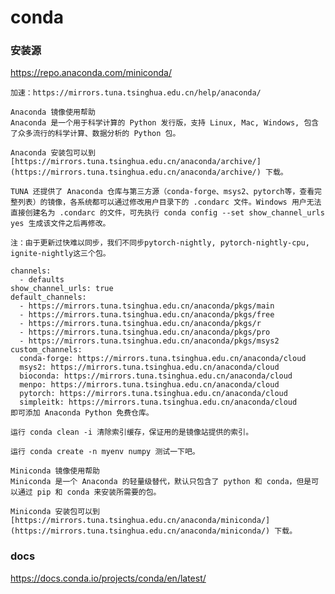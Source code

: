 # conda

### 安装源
https://repo.anaconda.com/miniconda/

    加速：https://mirrors.tuna.tsinghua.edu.cn/help/anaconda/

    Anaconda 镜像使用帮助
    Anaconda 是一个用于科学计算的 Python 发行版，支持 Linux, Mac, Windows, 包含了众多流行的科学计算、数据分析的 Python 包。

    Anaconda 安装包可以到 [https://mirrors.tuna.tsinghua.edu.cn/anaconda/archive/](https://mirrors.tuna.tsinghua.edu.cn/anaconda/archive/) 下载。

    TUNA 还提供了 Anaconda 仓库与第三方源（conda-forge、msys2、pytorch等，查看完整列表）的镜像，各系统都可以通过修改用户目录下的 .condarc 文件。Windows 用户无法直接创建名为 .condarc 的文件，可先执行 conda config --set show_channel_urls yes 生成该文件之后再修改。

    注：由于更新过快难以同步，我们不同步pytorch-nightly, pytorch-nightly-cpu, ignite-nightly这三个包。

    channels:
      - defaults
    show_channel_urls: true
    default_channels:
      - https://mirrors.tuna.tsinghua.edu.cn/anaconda/pkgs/main
      - https://mirrors.tuna.tsinghua.edu.cn/anaconda/pkgs/free
      - https://mirrors.tuna.tsinghua.edu.cn/anaconda/pkgs/r
      - https://mirrors.tuna.tsinghua.edu.cn/anaconda/pkgs/pro
      - https://mirrors.tuna.tsinghua.edu.cn/anaconda/pkgs/msys2
    custom_channels:
      conda-forge: https://mirrors.tuna.tsinghua.edu.cn/anaconda/cloud
      msys2: https://mirrors.tuna.tsinghua.edu.cn/anaconda/cloud
      bioconda: https://mirrors.tuna.tsinghua.edu.cn/anaconda/cloud
      menpo: https://mirrors.tuna.tsinghua.edu.cn/anaconda/cloud
      pytorch: https://mirrors.tuna.tsinghua.edu.cn/anaconda/cloud
      simpleitk: https://mirrors.tuna.tsinghua.edu.cn/anaconda/cloud
    即可添加 Anaconda Python 免费仓库。

    运行 conda clean -i 清除索引缓存，保证用的是镜像站提供的索引。

    运行 conda create -n myenv numpy 测试一下吧。

    Miniconda 镜像使用帮助
    Miniconda 是一个 Anaconda 的轻量级替代，默认只包含了 python 和 conda，但是可以通过 pip 和 conda 来安装所需要的包。

    Miniconda 安装包可以到 [https://mirrors.tuna.tsinghua.edu.cn/anaconda/miniconda/](https://mirrors.tuna.tsinghua.edu.cn/anaconda/miniconda/) 下载。


### docs
https://docs.conda.io/projects/conda/en/latest/

